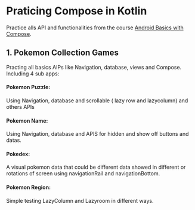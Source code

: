 # Praticing Compose in Kotlin
Practice alls API and functionalities from the course [Android Basics with Compose](https://developer.android.com/courses/android-basics-compose/course).
## 1. Pokemon Collection Games
Practing all basics AIPs like Navigation, database, views and Compose.
Including 4 sub apps:
  #### Pokemon Puzzle:
  Using Navigation, database and scrollable ( lazy row and lazycolumn) and others APIs
  #### Pokemon Name:
  Using Navigation, database and APIS for hidden and show off buttons and datas.
  #### Pokedex:
  A visual pokemon data that could be different data showed in different or rotations of screen using navigationRail and navigationBottom.
  #### Pokemon Region:
  Simple testing LazyColumn and Lazyroom in different ways.
